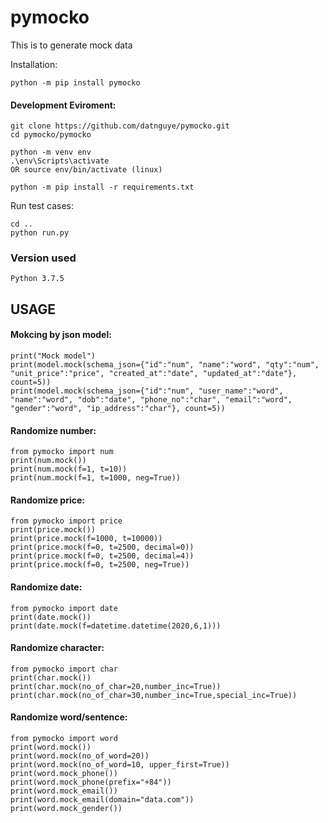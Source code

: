 # pymocko
This is to generate mock data

Installation:
```
python -m pip install pymocko
```

#### Development Eviroment:
```
git clone https://github.com/datnguye/pymocko.git
cd pymocko/pymocko

python -m venv env
.\env\Scripts\activate
OR source env/bin/activate (linux)

python -m pip install -r requirements.txt

```

Run test cases:
```
cd ..
python run.py
```

### Version used
```
Python 3.7.5
```

## USAGE

#### Mokcing by json model:
```
print("Mock model")
print(model.mock(schema_json={"id":"num", "name":"word", "qty":"num", "unit_price":"price", "created_at":"date", "updated_at":"date"}, count=5))
print(model.mock(schema_json={"id":"num", "user_name":"word", "name":"word", "dob":"date", "phone_no":"char", "email":"word", "gender":"word", "ip_address":"char"}, count=5))
```

#### Randomize number:
```
from pymocko import num
print(num.mock())
print(num.mock(f=1, t=10))
print(num.mock(f=1, t=1000, neg=True))
```

#### Randomize price:
```
from pymocko import price
print(price.mock())
print(price.mock(f=1000, t=10000))
print(price.mock(f=0, t=2500, decimal=0))
print(price.mock(f=0, t=2500, decimal=4))
print(price.mock(f=0, t=2500, neg=True))
```

#### Randomize date:
```
from pymocko import date
print(date.mock())
print(date.mock(f=datetime.datetime(2020,6,1)))
```

#### Randomize character:
```
from pymocko import char
print(char.mock())
print(char.mock(no_of_char=20,number_inc=True))
print(char.mock(no_of_char=30,number_inc=True,special_inc=True))
```

#### Randomize word/sentence:
```
from pymocko import word
print(word.mock()) 
print(word.mock(no_of_word=20))
print(word.mock(no_of_word=10, upper_first=True))
print(word.mock_phone())
print(word.mock_phone(prefix="+84"))
print(word.mock_email())
print(word.mock_email(domain="data.com"))
print(word.mock_gender())
```